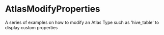 # AtlasModifyProperties
A series of examples on how to modify an Atlas Type such as 'hive_table' to display custom properties
